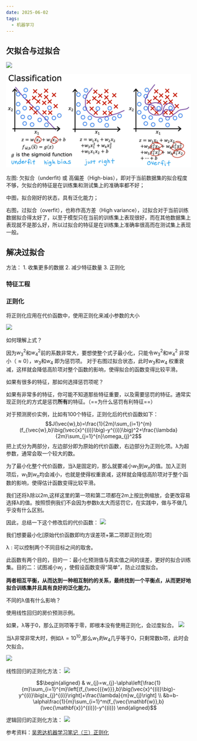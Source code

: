 ```yaml
---
date: 2025-06-02
tags:
  - 机器学习
---
```

## 欠拟合与过拟合

![](assets/Snipaste_2023-06-13_16-57-47.png)

![](assets/Pasted%20image%2020250603141058.png)


左图: 欠拟合（underfit) 或 高偏差（High-bias），即对于当前数据集的拟合程度不够，欠拟合的特征是在训练集和测试集上的准确率都不好；

中图，拟合刚好的状态，具有泛化能力；

右图，过拟合（overfit），也称作高方差（High variance），过拟合对于当前训练数据拟合得太好了，以至于模型只在当前的训练集上表现很好，而在其他数据集上表现就不是那么好，所以过拟合的特征是在训练集上准确率很高而在测试集上表现一般。

## 解决过拟合

方法：
	1. 收集更多的数据
	2. 减少特征数量
	3. 正则化


### 特征工程

### 正则化

将正则化应用在代价函数中，使用正则化来减小参数的大小

![](assets/Snipaste_2023-06-14_09-11-09.png)

如何理解上式？

因为$w_3^2$和$w_4^2$前的系数非常大，要想使整个式子最小化，只能令$w_3^2$和$w_4^2$ 非常小（$\approx0$），$w_3$和$w_4$ 即为惩罚项。
对于右图过拟合状态，此时$w_3$和$w_4$ 权重衰减，这样就会降低高阶项对整个函数的影响，使得拟合的函数变得比较平滑。

如果有很多的特征，那如何选择惩罚项呢？

如果有非常多的特征，你可能不知道那些特征重要，以及需要惩罚的特征。通常实现正则化的方式是惩罚**所有**的特征。（==为什么惩罚有利特征==）

对于预测房价实例，比如有100个特征，正则化后的代价函数如下：
$$J(\vec{w},b)=\frac{1}{2m}\sum_{i=1}^{m}(f_{\vec{w},b}\big(\vec{x}^{(i)}\big)-y^{(i)}\big)^2+\frac{\lambda}{2m}\sum_{j=1}^{n}\omega_{j}^2$$
把上式分为两部分，左边部分即为原始的代价函数，右边部分为正则化项。λ为超参数，通常会取一个较大的数。

为了最小化整个代价函数，当λ是固定的，那么就要减小$w_1$到$w_n$的值。加入正则项后，$w_1$到$w_n$均会减小，也就是使得权重衰减，这样就会降低高阶项对于整个函数的影响，使得估计函数变得比较平滑。

我们还将λ除以2m,这样这里的第一项和第二项都在2m上按比例缩放，会更改容易选择λ的值。按照惯例我们不会因为参数b太大而惩罚它，在实践中，做与不做几乎没有什么区别。

因此，总结一下这个修改后的代价函数：
![](assets/Snipaste_2023-06-14_09-37-48.png)

我们想要最小化\[原始代价函数即均方误差项+第二项即正则化项\]

λ : 可以控制两个不同目标之间的取舍。

此函数有两个目的，目的一：最小化预测值与真实值之间的误差，更好的拟合训练集。目的二：试图减小$w_j$ ，使假设函数变得“简单”，防止过度拟合。

**两者相互平衡，从而达到一种相互制约的关系，最终找到一个平衡点，从而更好地拟合训练集并且具有良好的泛化能力。**


不同的λ值有什么影响？

使用线性回归的房价预测示例。

如果，λ等于0，那么正则项等于零，即根本没有使用正则化，会过度拟合。
![](assets/Snipaste_2023-06-14_09-59-48.png)

当λ非常非常大时，例如$\lambda=10^{10}$,那么$w_1到w_4$几乎等于0，只剩常数b项，此时会欠拟合。

![](assets/Snipaste_2023-06-14_10-00-42.png)

线性回归的正则化方法：
![](assets/Snipaste_2023-06-14_10-13-49.png)

$$\begin{aligned}
& w_{j}=w_{j}-\alpha\left[\frac{1}{m}\sum_{i=1}^{m}\left[(f_{\vec{{{w}}},b}\big(\vec{x}^{(i)}\big)-y^{(i)}\big)x_{j}^{(i)}\right]+\frac{\lambda}{m}w_{j}\right]  \\
&b=b-\alpha\frac{1}{m}\sum_{i=1}^m(f_{\vec{\mathbf{w}},b}(\vec{\mathbf{x}}^{(i)})-y^{(i)})
\end{aligned}$$

逻辑回归的正则化方法：
![](assets/Snipaste_2023-06-14_10-18-04.png)

参考资料：[吴恩达机器学习笔记（三）正则化](https://zhuanlan.zhihu.com/p/75364861)

